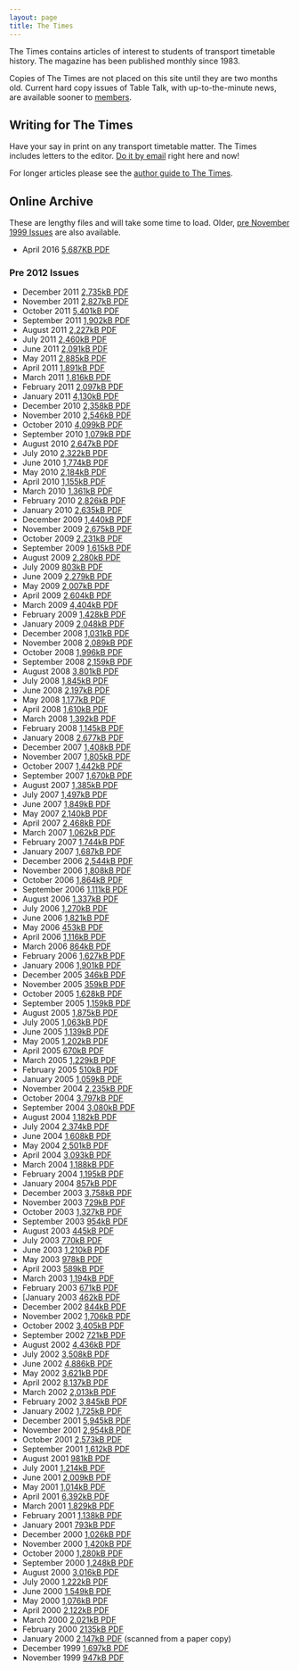```yaml
---
layout: page
title: The Times
---
```

The Times contains articles of interest to students of transport timetable history. The magazine has been published monthly since 1983.

Copies of The Times are not placed on this site until they are two months old. Current hard copy issues of Table Talk, with up-to-the-minute news, are available sooner to [members](membship.html#membership).

## Writing for <span class="TimesLogo">The Times</span>
Have your say in print on any transport timetable matter. The Times includes letters to the editor.
[Do it by email](mailto:thetimes@austta.org.au) right here and now!

For longer articles please see the [author guide to The
Times](Author%20guide%20for%20ATA%20The%20Times.pdf).

## Online Archive
These are lengthy files and will take some time to load.
Older, [pre November 1999 Issues](times2.html) are also available.

* April 2016 [5,687KB PDF](ATA%20The%20Times%20201604%20April.pdf)

### Pre 2012 Issues

* December 2011 [2,735kB PDF](The%20Times%20December%202011.pdf)
* November 2011 [2,827kB PDF](The%20Times%20November%202011.pdf)
* October 2011 [5,401kB PDF](The%20Times%20October%202011.pdf)
* September 2011 [1,902kB PDF](The%20Times%20September%202011.pdf)
* August 2011 [2,227kB PDF](The%20Times%20August%202011.pdf)
* July 2011 [2,460kB PDF](The%20Times%20July%202011.pdf)
* June 2011 [2,091kB PDF](The%20Times%20June%202011.pdf)
* May 2011 [2,885kB PDF](The%20Times%20May%202011.pdf)
* April 2011 [1,891kB PDF](The%20Times%20April%202011.pdf)
* March 2011 [1,816kB PDF](The%20Times%20March%202011.pdf)
* February 2011 [2,097kB PDF](The%20Times%20February%202011A.pdf)
* January 2011 [4,130kB PDF](The%20Times%20January%202011.pdf)
* December 2010 [2,358kB PDF](The%20Times%20December%202010.pdf)
* November 2010 [2,546kB PDF](The%20Times%20November%202010.pdf)
* October 2010 [4,099kB PDF](The%20Times%20October%202010.pdf)
* September 2010 [1,079kB PDF](The%20Times%20September%202010.pdf)
* August 2010 [2,647kB PDF](The%20Times%20August%202010.pdf)
* July 2010 [2,322kB PDF](The%20Times%20July%202010.pdf)
* June 2010 [1,774kB PDF](The%20Times%20June%202010.pdf)
* May 2010 [2,184kB PDF](The%20Times%20May%202010.pdf)
* April 2010 [1,155kB PDF](The%20Times%20April%202010.pdf)
* March 2010 [1,361kB PDF](The%20Times%20March%202010.pdf)
* February 2010 [2,826kB PDF](The%20Times%20February%202010.pdf)
* January 2010 [2,635kB PDF](The%20Times%20January%202010.pdf)
* December 2009 [1,440kB PDF](The%20Times%20December%202009.pdf)
* November 2009 [2,675kB PDF](The%20Times%20November%202009.pdf)
* October 2009 [2,231kB PDF](The%20Times%20October%202009.pdf)
* September 2009 [1,615kB PDF](The%20Times%20September%202009.pdf)
* August 2009 [2,280kB PDF](The%20Times%20August%202009w.pdf)
* July 2009 [803kB PDF](The%20Times%20July%202009w.pdf)
* June 2009 [2,279kB PDF](The%20Times%20June%202009w.pdf)
* May 2009 [2,007kB PDF](The%20Times%20May%202009w.pdf)
* April 2009 [2,604kB PDF](The%20Times%20April%202009w.pdf)
* March 2009 [4,404kB PDF](The%20Times%20March%202009w.pdf)
* February 2009 [1,428kB PDF](The%20Times%20Feb%202009w.pdf)
* January 2009 [2,048kB PDF](The%20Times%20January%202009w.pdf)
* December 2008 [1,031kB PDF](The%20Times%20December%202008w.pdf)
* November 2008 [2,089kB PDF](The%20Times%20November%202008w.pdf)
* October 2008 [1,996kB PDF](The%20Times%20October%202008w.pdf)
* September 2008 [2,159kB PDF](The%20Times%20September%202008.pdf)
* August 2008 [3,801kB PDF](The%20Times%20August%202008A.pdf)
* July 2008 [1,845kB PDF](The%20Times%20July%202008.pdf)
* June 2008 [2,197kB PDF](The%20Times%20June%202008w.pdf)
* May 2008 [1,177kB PDF](The%20Times%20May%202008.pdf)
* April 2008 [1,610kB PDF](The%20Times%20April%202008.pdf)
* March 2008 [1,392kB PDF](The%20Times%20March%202008.pdf)
* February 2008 [1,145kB PDF](The%20Times%20February%202008.pdf)
* January 2008 [2,677kB PDF](The%20Times%20January%202008.pdf)
* December 2007 [1,408kB PDF](The%20Times%20December%202007.pdf)
* November 2007 [1,805kB PDF](The%20Times%20November%202007.pdf)
* October 2007 [1,442kB PDF](The%20Times%20October%202007.pdf)
* September 2007 [1,670kB PDF](The%20Times%20September%202007.pdf)
* August 2007 [1,385kB PDF](The%20Times%20August%202007.pdf)
* July 2007 [1,497kB PDF](The%20Times%20July%202007.pdf)
* June 2007 [1,849kB PDF](The%20Times%20June%202007.pdf)
* May 2007 [2,140kB PDF](The%20Times%20May%202007.pdf)
* April 2007 [2,468kB PDF](The%20Times%20April%202007.pdf)
* March 2007 [1,062kB PDF](The%20Times%20March%202007.pdf)
* February 2007 [1,744kB PDF](The%20Times%20February%202007.pdf)
* January 2007 [1,687kB PDF](The%20Times%20January%202007.pdf)
* December 2006 [2,544kB PDF](The%20Times%20December%202006.pdf)
* November 2006 [1,808kB PDF](The%20Times%20November%202006.pdf)
* October 2006 [1,864kB PDF](The%20Times%20October%202006.pdf)
* September 2006 [1,111kB PDF](The%20Times%20September%202006.pdf)
* August 2006 [1,337kB PDF](The%20Times%20August%202006.pdf)
* July 2006 [1,270kB PDF](The%20Times%20July%202006W.pdf)
* June 2006 [1,821kB PDF](The%20Times%20June%202006W.pdf)
* May 2006 [453kB PDF](The%20Times%20May%202006W.pdf)
* April 2006 [1,116kB PDF](The%20Times%20April%202006W.pdf)
* March 2006 [864kB PDF](The%20Times%20March%202006W.pdf)
* February 2006 [1,627kB PDF](The%20Times%20February%202006W.pdf)
* January 2006 [1,901kB PDF](The%20Times%20January%202006W.pdf)
* December 2005 [346kB PDF](The%20Times%20December%202005W.pdf)
* November 2005 [359kB PDF](The%20Times%20November%202005W.pdf)
* October 2005 [1,628kB PDF](The%20Times%20October%202005W.pdf)
* September 2005 [1,159kB PDF](The%20Times%20September%202005.pdf)
* August 2005 [1,875kB PDF](The%20Times%20August%202005.pdf)
* July 2005 [1,063kB PDF](The%20Times%20July%202005.pdf)
* June 2005 [1,139kB PDF](The%20Times%20June%202005.pdf)
* May 2005 [1,202kB PDF](The%20Times%20May%202005.pdf)
* April 2005 [670kB PDF](The%20Times%20April%202005W.pdf)
* March 2005 [1,229kB PDF](The%20Times%20March%202005W.pdf)
* February 2005 [510kB PDF](The%20Times%20February%202005W.pdf)
* January 2005 [1,059kB PDF](The%20Times%20January%202005W.pdf)
* November 2004 [2,235kB PDF](The%20Times%20November%202004W.pdf)
* October 2004 [3,797kB PDF](The%20Times%20October%202004W.pdf)
* September 2004 [3,080kB PDF](The%20Times%20September%202004W.pdf)
* August 2004 [1,182kB PDF](The%20Times%20August%202004W.pdf)
* July 2004 [2,374kB PDF](The%20Times%20July%202004W.pdf)
* June 2004 [1,608kB PDF](The%20Times%20June%202004W.pdf)
* May 2004 [2,501kB PDF](The%20Times%20May%202004W.pdf)
* April 2004 [3,093kB PDF](The%20Times%20April%202004W.pdf)
* March 2004 [1,188kB PDF](The%20Times%20March%202004S.pdf)
* February 2004 [1,195kB PDF](The%20Times%20February%202004S.pdf)
* January 2004 [857kB PDF](The%20Times%20January%202004S.pdf)
* December 2003 [3,758kB PDF](The%20Times%20December%202003S.pdf)
* November 2003 [729kB PDF](The%20Times%20November%202003S.pdf)
* October 2003 [1,327kB PDF](The%20Times%20October%202003S.pdf)
* September 2003 [954kB PDF](The%20Times%20September%202003S.pdf)
* August 2003 [445kB PDF](The%20Times%20August%202003S.pdf)
* July 2003 [770kB PDF](The%20Times%20July%202003S.pdf)
* June 2003 [1,210kB PDF](Times%20June%202003%20Web.pdf)
* May 2003 [978kB PDF](Times%20May%202003%20Web.pdf)
* April 2003 [589kB PDF](Times%20April%202003%20Web.pdf)
* March 2003 [1,194kB PDF](Times%20March%202003%20Web.pdf)
* February 2003 [671kB PDF](Times%20February%202003%20Web.pdf)
* [January 2003 [462kB PDF](Times%20January%202003A.pdf)
* December 2002 [844kB PDF](Times%20December%202002A.pdf)
* November 2002 [1,706kB PDF](Times%20November%202002A.pdf)
* October 2002 [3,405kB PDF](Times%20October%202002A.pdf)
* September 2002 [721kB PDF](Times%20September%202002A.pdf)
* August 2002 [4,436kB PDF](Times%20August%202002A.pdf)
* July 2002 [3,508kB PDF](Times%20July%202002A.pdf)
* June 2002 [4,886kB PDF](Times%20June%202002A.pdf)
* May 2002 [3,621kB PDF](Times%20May%202002A.pdf)
* April 2002 [8,137kB PDF](Times%20April%202002A.pdf)
* March 2002 [2,013kB PDF](Times%20March%202002A.pdf)
* February 2002 [3,845kB PDF](Times%20February%202002W.pdf)
* January 2002 [1,725kB PDF](Times%20January%202002W.pdf)
* December 2001 [5,945kB PDF](Times%20December%202001A.pdf)
* November 2001 [2,954kB PDF](Times%20November%202001W.pdf)
* October 2001 [2,573kB PDF](Times%20October%202001W.pdf)
* September 2001 [1,612kB PDF](Times%20September%202001W.pdf)
* August 2001 [981kB PDF](Times%20August%202001W.pdf)
* July 2001 [1,214kB PDF](Times%20July%202001W.pdf)
* June 2001 [2,009kB PDF](Times%20June%202001W.pdf)
* May 2001 [1,014kB PDF](Times%20May%202001A.pdf)
* April 2001 [6,392kB PDF](Times%20April%202001A.pdf)
* March 2001 [1,829kB PDF](Times%20March%202001W.pdf)
* February 2001 [1,138kB PDF](Times%20February%202001W.pdf)
* January 2001 [793kB PDF](Times%20January%202001W.pdf)
* December 2000 [1,026kB PDF](Times%20December%202000W.pdf)
* November 2000 [1,420kB PDF](Times%20November%202000W.pdf)
* October 2000 [1,280kB PDF](Times%20October%202000W.pdf)
* September 2000 [1,248kB PDF](Times%20September%202000W.pdf)
* August 2000 [3,016kB PDF](Times%20August%202000A.pdf)
* July 2000 [1,222kB PDF](Times%20July%202000A.pdf)
* June 2000 [1,549kB PDF](Times%20June%202000W.pdf)
* May 2000 [1,076kB PDF](Times%20May%202000W.pdf)
* April 2000 [2,122kB PDF](Times%20April%202000W.pdf)
* March 2000 [2,021kB PDF](Times%20March%202000W.pdf)
* February 2000 [2135kB PDF](Times%20February%202000A.pdf)
* January 2000 [2,147kB PDF](Times%20January%202000A.pdf) (scanned from a paper copy)
* December 1999 [1,697kB PDF](Times%20December%201999W.pdf)
* November 1999 [947kB PDF](Times%20November%201999W.pdf)
